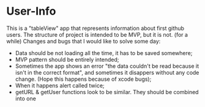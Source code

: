 # User-Info

  This is a "tableView" app that represents information about first github users. The structure of project is intended to be MVP, but it is not. (for a while)
  Changes and bugs that I would like to solve some day:
- Data should be not loading all the time, it has to be saved somewhere;
- MVP pattern should be entirely intended;
- Sometimes the app shows an error "the data couldn't be read because it isn't in the correct format", and sometimes it disappers without any code change. (Hope this happens because of xcode bugs); 
- When it happens alert called twice;
- getURL & getUser functions look to be similar. They should be combined into one

